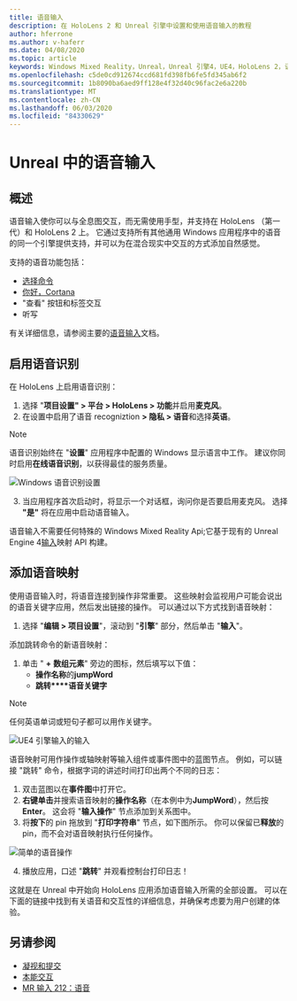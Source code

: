 ```yaml
---
title: 语音输入
description: 在 HoloLens 2 和 Unreal 引擎中设置和使用语音输入的教程
author: hferrone
ms.author: v-haferr
ms.date: 04/08/2020
ms.topic: article
keywords: Windows Mixed Reality，Unreal，Unreal 引擎4，UE4，HoloLens 2，语音，语音输入，语音识别，混合现实，开发，功能，文档，指南，全息影像，游戏开发
ms.openlocfilehash: c5de0cd912674ccd681fd398fb6fe5fd345ab6f2
ms.sourcegitcommit: 1b8090ba6aed9ff128e4f32d40c96fac2e6a220b
ms.translationtype: MT
ms.contentlocale: zh-CN
ms.lasthandoff: 06/03/2020
ms.locfileid: "84330629"
---
```

# <a name="voice-input-in-unreal"></a>Unreal 中的语音输入

## <a name="overview"></a>概述
语音输入使你可以与全息图交互，而无需使用手型，并支持在 HoloLens （第一代）和 HoloLens 2 上。 它通过支持所有其他通用 Windows 应用程序中的语音的同一个引擎提供支持，并可以为在混合现实中交互的方式添加自然感觉。 

支持的语音功能包括：
- [选择命令](https://docs.microsoft.com/windows/mixed-reality/voice-input#the-select-command)
- [你好，Cortana](https://docs.microsoft.com/windows/mixed-reality/voice-input#hey-cortana)
- "查看" 按钮和标签交互
- 听写

有关详细信息，请参阅主要的[语音输入](voice-input.md)文档。

## <a name="enabling-speech-recognition"></a>启用语音识别

在 HoloLens 上启用语音识别：
1. 选择 "**项目设置" > 平台 > HoloLens > 功能**并启用**麦克风**。 
2. 在设置中启用了语音 recogniztion **> 隐私 > 语音**和选择**英语**。

> [!NOTE]
> 语音识别始终在 "**设置**" 应用程序中配置的 Windows 显示语言中工作。 建议你同时启用**在线语音识别**，以获得最佳的服务质量。

![Windows 语音识别设置](images/unreal/speech-recognition-settings.png)

3. 当应用程序首次启动时，将显示一个对话框，询问你是否要启用麦克风。 选择 **"是"** 将在应用中启动语音输入。

语音输入不需要任何特殊的 Windows Mixed Reality Api;它基于现有的 Unreal Engine 4[输入](https://docs.unrealengine.com/Gameplay/Input/index.html)映射 API 构建。 

## <a name="adding-speech-mappings"></a>添加语音映射
使用语音输入时，将语音连接到操作非常重要。 这些映射会监视用户可能会说出的语音关键字应用，然后发出链接的操作。 可以通过以下方式找到语音映射：
1. 选择 "**编辑 > 项目设置**"，滚动到 "**引擎**" 部分，然后单击 "**输入**"。

添加跳转命令的新语音映射：
1. 单击 " **+** **数组元素**" 旁边的图标，然后填写以下值：
    * **操作名称**的**jumpWord**
    * **跳转****语音关键字**

> [!NOTE]
> 任何英语单词或短句子都可以用作关键字。 

![UE4 引擎输入的输入](images/unreal/engine-input.png)

语音映射可用作操作或轴映射等输入组件或事件图中的蓝图节点。 例如，可以链接 "跳转" 命令，根据字词的讲述时间打印出两个不同的日志：

1. 双击蓝图以在**事件图**中打开它。
2. **右键单击**并搜索语音映射的**操作名称**（在本例中为**JumpWord**），然后按**Enter**。 这会将 "**输入操作**" 节点添加到关系图中。
3. 将**按下**的 pin 拖放到 "**打印字符串**" 节点，如下图所示。 你可以保留已**释放**的 pin，而不会对语音映射执行任何操作。
 
![简单的语音操作](images/unreal/voice-input-img-03.png)

4. 播放应用，口述 "**跳转**" 并观看控制台打印日志！

这就是在 Unreal 中开始向 HoloLens 应用添加语音输入所需的全部设置。 可以在下面的链接中找到有关语音和交互性的详细信息，并确保考虑要为用户创建的体验。

## <a name="see-also"></a>另请参阅
* [凝视和提交](gaze-and-commit.md)
* [本能交互](interaction-fundamentals.md)
* [MR 输入 212：语音](holograms-212.md)
